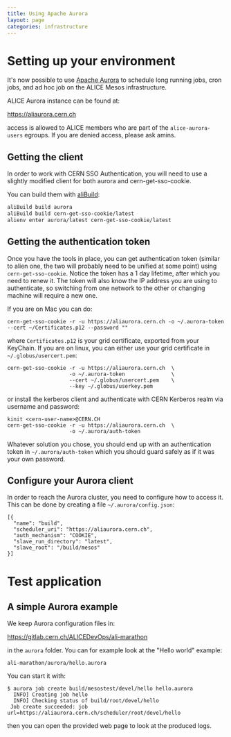 ```yaml
---
title: Using Apache Aurora
layout: page
categories: infrastructure
---
```


# Setting up your environment

It's now possible to use [Apache Aurora](https://aurora.apache.org) to
schedule long running jobs, cron jobs, and ad hoc job on the ALICE Mesos
infrastructure.

ALICE Aurora instance can be found at:

https://aliaurora.cern.ch

access is allowed to ALICE members who are part of the
`alice-aurora-users` egroups. If you are denied access, please ask
amins.

## Getting the client

In order to work with CERN SSO Authentication, you will need to use a
slightly modified client for both aurora and cern-get-sso-cookie.

You can build them with [aliBuild]():

```bash
aliBuild build aurora
aliBuild build cern-get-sso-cookie/latest
alienv enter aurora/latest cern-get-sso-cookie/latest
```

## Getting the authentication token

Once you have the tools in place, you can get authentication token
(similar to alien one, the two will probably need to be unified at
some point) using `cern-get-sso-cookie`. Notice the token has a 1 day
lifetime, after which you need to renew it. The token will also know the
IP address you are using to authenticate, so switching from one network
to the other or changing machine will require a new one.

If you are on Mac you can do:

    cern-get-sso-cookie -r -u https://aliaurora.cern.ch -o ~/.aurora-token --cert ~/Certificates.p12 --password ""

where `Certificates.p12` is your grid certificate, exported from your
KeyChain. If you are on linux, you can either use your grid certificate
in `~/.globus/usercert.pem`:

    cern-get-sso-cookie -r -u https://aliaurora.cern.ch  \
                        -o ~/.aurora-token               \
                        --cert ~/.globus/usercert.pem    \
                        --key ~/.globus/userkey.pem

or install the kerberos client and authenticate with CERN Kerberos realm
via username and password:

    kinit <cern-user-name>@CERN.CH
    cern-get-sso-cookie -r -u https://aliaurora.cern.ch  \
                        -o ~/.aurora/auth-token
                        
Whatever solution you chose, you should end up with an authentication
token in `~/.aurora/auth-token` which you should guard safely as if it was
your own password.

## Configure your Aurora client

In order to reach the Aurora cluster, you need to configure how to
access it. This can be done by creating a file `~/.aurora/config.json`:

    [{
      "name": "build",
      "scheduler_uri": "https://aliaurora.cern.ch",
      "auth_mechanism": "COOKIE",
      "slave_run_directory": "latest",
      "slave_root": "/build/mesos"
    }]

# Test application

## A simple Aurora example

We keep Aurora configuration files in:

<https://gitlab.cern.ch/ALICEDevOps/ali-marathon>

in the `aurora` folder. You can for example look at the "Hello world"
example:

    ali-marathon/aurora/hello.aurora

You can start it with:

    $ aurora job create build/mesostest/devel/hello hello.aurora
      INFO] Creating job hello
      INFO] Checking status of build/root/devel/hello
     Job create succeeded: job url=https://aliaurora.cern.ch/scheduler/root/devel/hello

then you can open the provided web page to look at the produced logs.
